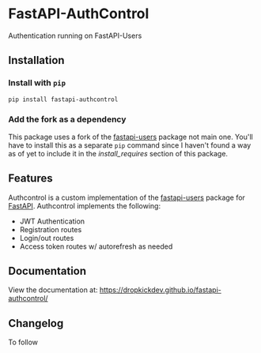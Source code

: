 FastAPI-AuthControl
===================
Authentication running on FastAPI-Users

Installation
------------

### Install with `pip`

```bash
pip install fastapi-authcontrol
```

### Add the fork as a dependency
This package uses a fork of the [fastapi-users]() package not main one. You'll have to install
 this as a separate `pip` command since I haven't found a way as of yet to include it in the
  *install_requires* section of this package.
  
 


Features
--------
Authcontrol is a custom implementation of the [fastapi-users](https://frankie567.github.io/fastapi-users/) package for [FastAPI](https://fastapi.tiangolo.com/). Authcontrol implements the following:

- JWT Authentication
- Registration routes
- Login/out routes
- Access token routes w/ autorefresh as needed


Documentation
-------------
View the documentation at: https://dropkickdev.github.io/fastapi-authcontrol/


Changelog
----------
To follow
